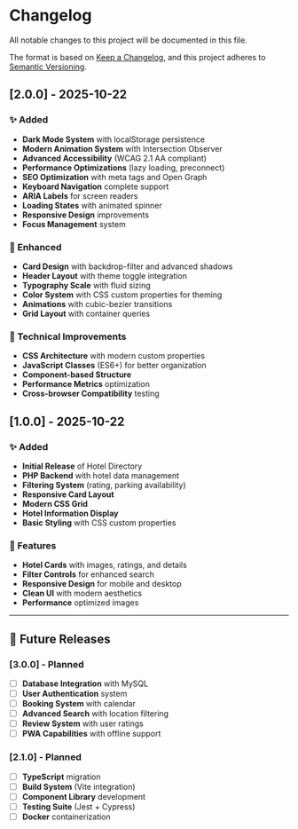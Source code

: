 # Changelog

All notable changes to this project will be documented in this file.

The format is based on [Keep a Changelog](https://keepachangelog.com/en/1.0.0/),
and this project adheres to [Semantic Versioning](https://semver.org/spec/v2.0.0.html).

## [2.0.0] - 2025-10-22

### ✨ Added
- **Dark Mode System** with localStorage persistence
- **Modern Animation System** with Intersection Observer
- **Advanced Accessibility** (WCAG 2.1 AA compliant)
- **Performance Optimizations** (lazy loading, preconnect)
- **SEO Optimization** with meta tags and Open Graph
- **Keyboard Navigation** complete support
- **ARIA Labels** for screen readers
- **Loading States** with animated spinner
- **Responsive Design** improvements
- **Focus Management** system

### 🎨 Enhanced
- **Card Design** with backdrop-filter and advanced shadows
- **Header Layout** with theme toggle integration
- **Typography Scale** with fluid sizing
- **Color System** with CSS custom properties for theming
- **Animations** with cubic-bezier transitions
- **Grid Layout** with container queries

### 🔧 Technical Improvements
- **CSS Architecture** with modern custom properties
- **JavaScript Classes** (ES6+) for better organization
- **Component-based Structure**
- **Performance Metrics** optimization
- **Cross-browser Compatibility** testing

## [1.0.0] - 2025-10-22

### ✨ Added
- **Initial Release** of Hotel Directory
- **PHP Backend** with hotel data management
- **Filtering System** (rating, parking availability)
- **Responsive Card Layout**
- **Modern CSS Grid**
- **Hotel Information Display**
- **Basic Styling** with CSS custom properties

### 🎨 Features
- **Hotel Cards** with images, ratings, and details
- **Filter Controls** for enhanced search
- **Responsive Design** for mobile and desktop
- **Clean UI** with modern aesthetics
- **Performance** optimized images

---

## 🚀 Future Releases

### [3.0.0] - Planned
- [ ] **Database Integration** with MySQL
- [ ] **User Authentication** system
- [ ] **Booking System** with calendar
- [ ] **Advanced Search** with location filtering
- [ ] **Review System** with user ratings
- [ ] **PWA Capabilities** with offline support

### [2.1.0] - Planned
- [ ] **TypeScript** migration
- [ ] **Build System** (Vite integration)
- [ ] **Component Library** development
- [ ] **Testing Suite** (Jest + Cypress)
- [ ] **Docker** containerization